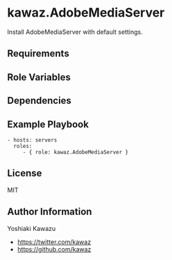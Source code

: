 kawaz.AdobeMediaServer
=========

Install AdobeMediaServer with default settings.


Requirements
------------


Role Variables
--------------


Dependencies
------------

  
Example Playbook
----------------

    - hosts: servers
      roles:
         - { role: kawaz.AdobeMediaServer }

License
-------

MIT

Author Information
------------------

Yoshiaki Kawazu

- https://twitter.com/kawaz
- https://github.com/kawaz
